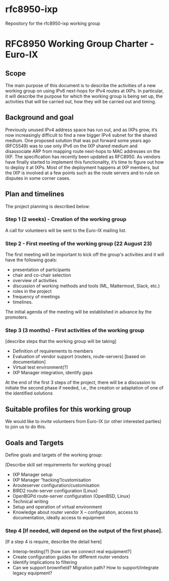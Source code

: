 # rfc8950-ixp
Repository for the rfc8950-ixp working group

# RFC8950 Working Group Charter - Euro-IX

## Scope

The main purpose of this document is to describe the activities of a new working group on using IPv6 next-hops for IPv4 routes at IXPs. In particular, it will describe the purpose for which the working group is being set up, the activities that will be carried out, how they will be carried out and timing.

## Background and goal

Previously unused IPv4 address space has run out, and as IXPs grow, it’s now increasingly difficult to find a new bigger IPv4 subnet for the shared medium. One proposed solution that was put forward some years ago (RFC5549) was to use only IPv6 on the IXP shared medium and disassociate ARP from mapping route next-hops to MAC addresses on the IXP. The specification has recently been updated as RFC8950.
As vendors have finally started to implement this functionality, it’s time to figure out how to deploy it at IXPs. Most of the deployment happens at IXP members, but the IXP is involved at a few points such as the route servers and to rule on disputes in some corner cases.

## Plan and timelines

The project planning is described below:

### Step 1 (2 weeks) - Creation of the working group

A call for volunteers will be sent to the Euro-IX mailing list. 

### Step 2 - First meeting of the working group (22 August 23)

The first meeting will be important to kick off the group's activities and it will have the following goals: 

 * presentation of participants 
 * chair and co-chair selection 
 * overview of activities 
 * discussion of working methods and tools (ML, Mattermost, Slack, etc.) 
 * roles in the project 
 * frequency of meetings 
 * timelines. 

The initial agenda of the meeting will be established in advance by the promoters.

### Step 3 (3 months) - First activities of the working group

[describe steps that the working group will be taking]
 * Definition of requirements to members
 * Evaluation of vendor support (routers, route-servers) [based on documentation]
 * Virtual test environment(?)
 * IXP Manager integration, identify gaps

At the end of the first 3 steps of the project, there will be a discussion to initiate the second phase if needed, i.e., the creation or adaptation of one of the identified solutions 

## Suitable profiles for this working group

We would like to invite volunteers from Euro-IX (or other interested parties) to join us to do this. 

## Goals and Targets ##

Define goals and targets of the working group:

[Describe skill set requirements for working group]
 * IXP Manager setup
 * IXP Manager “hacking”/customisation
 * Arouteserver configuration/customisation
 * BIRD2 route-server configuration (Linux)
 * OpenBGPd route-server configuration (OpenBSD, Linux)
 * Technical writing
 * Setup and operation of virtual environment
 * Knowledge about router vendor X – configuration, access to documentation, ideally access to equipment

### Step 4 [If needed, will depend on the output of the first phase]. 

[If a step 4 is require, describe the detail here]
 * Interop-testing(?) [how can we connect real equipment?]
 * Create configuration guides for different router vendors
 * Identify implications to filtering
 * Can we support brownfield? Migration path? How to support/integrate legacy equipment?
